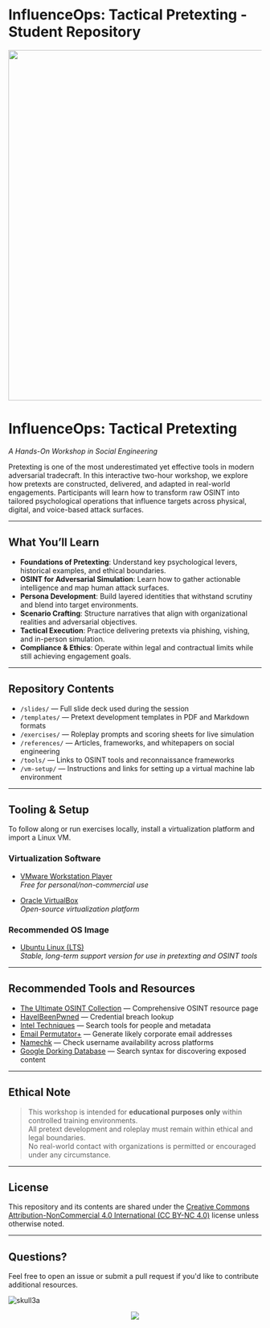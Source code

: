 # InfluenceOps: Tactical Pretexting - Student Repository 

<p align="center">
  <img src="https://github.com/user-attachments/assets/0ed5bcfb-346f-4e32-87dc-5939f52414b8" alt="ITOP" width="1234" height="696"/>
</p>

# InfluenceOps: Tactical Pretexting  
_A Hands-On Workshop in Social Engineering_

Pretexting is one of the most underestimated yet effective tools in modern adversarial tradecraft. In this interactive two-hour workshop, we explore how pretexts are constructed, delivered, and adapted in real-world engagements. Participants will learn how to transform raw OSINT into tailored psychological operations that influence targets across physical, digital, and voice-based attack surfaces.

---

## What You’ll Learn

- **Foundations of Pretexting**: Understand key psychological levers, historical examples, and ethical boundaries.
- **OSINT for Adversarial Simulation**: Learn how to gather actionable intelligence and map human attack surfaces.
- **Persona Development**: Build layered identities that withstand scrutiny and blend into target environments.
- **Scenario Crafting**: Structure narratives that align with organizational realities and adversarial objectives.
- **Tactical Execution**: Practice delivering pretexts via phishing, vishing, and in-person simulation.
- **Compliance & Ethics**: Operate within legal and contractual limits while still achieving engagement goals.

---

## Repository Contents

- `/slides/` — Full slide deck used during the session  
- `/templates/` — Pretext development templates in PDF and Markdown formats  
- `/exercises/` — Roleplay prompts and scoring sheets for live simulation  
- `/references/` — Articles, frameworks, and whitepapers on social engineering  
- `/tools/` — Links to OSINT tools and reconnaissance frameworks  
- `/vm-setup/` — Instructions and links for setting up a virtual machine lab environment  

---

## Tooling & Setup

To follow along or run exercises locally, install a virtualization platform and import a Linux VM.

### Virtualization Software

- [VMware Workstation Player](https://www.vmware.com/products/workstation-player.html)  
  _Free for personal/non-commercial use_
  
- [Oracle VirtualBox](https://www.virtualbox.org/wiki/Downloads)  
  _Open-source virtualization platform_

### Recommended OS Image

- [Ubuntu Linux (LTS)](https://ubuntu.com/download/desktop)  
  _Stable, long-term support version for use in pretexting and OSINT tools_

---

## Recommended Tools and Resources

- [The Ultimate OSINT Collection](https://start.me/p/DPYPMz/the-ultimate-osint-collection) — Comprehensive OSINT resource page  
- [HaveIBeenPwned](https://haveibeenpwned.com/) — Credential breach lookup  
- [Intel Techniques](https://inteltechniques.com) — Search tools for people and metadata  
- [Email Permutator+](https://www.seoreviewtools.com/email-address-permutator/) — Generate likely corporate email addresses  
- [Namechk](https://namechk.com/) — Check username availability across platforms  
- [Google Dorking Database](https://www.exploit-db.com/google-hacking-database) — Search syntax for discovering exposed content  

---

## Ethical Note

> This workshop is intended for **educational purposes only** within controlled training environments.  
> All pretext development and roleplay must remain within ethical and legal boundaries.  
> No real-world contact with organizations is permitted or encouraged under any circumstance.

---

## License

This repository and its contents are shared under the [Creative Commons Attribution-NonCommercial 4.0 International (CC BY-NC 4.0)](https://creativecommons.org/licenses/by-nc/4.0/) license unless otherwise noted.

---

## Questions?

Feel free to open an issue or submit a pull request if you'd like to contribute additional resources.

![skull3a]()


<p align="center">
  <img src="https://github.com/user-attachments/assets/2696d53f-f5ac-4772-88f7-a4f862604af7"/>
</p>


